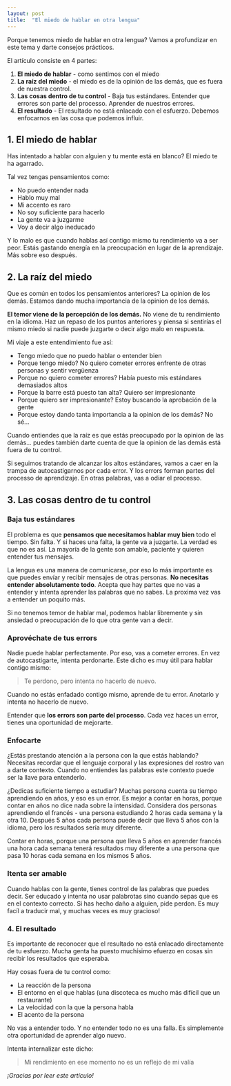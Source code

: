 ```yaml
---
layout: post
title:  "El miedo de hablar en otra lengua"
---
```


Porque tenemos miedo de hablar en otra lengua? Vamos a profundizar en este tema y darte consejos prácticos.

El artículo consiste en 4 partes:
1. **El miedo de hablar** - como sentimos con el miedo
2. **La raíz del miedo** - el miedo es de la opinión de las demás, que es fuera de nuestra control.
3. **Las cosas dentro de tu control** - Baja tus estándares. Entender que errores son parte del processo. Aprender de nuestros errores.
4. **El resultado** - El resultado no está enlacado con el esfuerzo. Debemos enfocarnos en las cosa que podemos influir.

## 1. El miedo de hablar

Has intentado a hablar con alguien y tu mente está en blanco? El miedo te ha agarrado.

Tal vez tengas pensamientos como:

* No puedo entender nada
* Hablo muy mal
* Mi accento es raro
* No soy suficiente para hacerlo
* La gente va a juzgarme
* Voy a decir algo ineducado

Y lo malo es que cuando hablas así contigo mismo tu rendimiento va a ser peor. Estás gastando energía en la preocupación en lugar de la aprendizaje. Más sobre eso después.

## 2. La raíz del miedo

Que es común en todos los pensamientos anteriores? La opinion de los demás.
Estamos dando mucha importancia de la opinion de los demás.

**El temor viene de la percepción de los demás.** No viene de tu rendimiento en la idioma. Haz un repaso de los puntos anteriores y piensa si sentirías el mismo miedo si nadie puede juzgarte o decir algo malo en respuesta.

Mi viaje a este entendimiento fue así:
* Tengo miedo que no puedo hablar o entender bien
* Porque tengo miedo? No quiero cometer errores enfrente de otras personas y sentir vergüenza
* Porque no quiero cometer errores? Había puesto mis estándares demasiados altos
* Porque la barre está puesto tan alta? Quiero ser impresionante
* Porque quiero ser impresionante? Estoy buscando la aprobación de la gente
* Porque estoy dando tanta importancia a la opinion de los demás? No sé...

Cuando entiendes que la raíz es que estás preocupado por la opinion de las demás...
puedes también darte cuenta de que la opinion de las demás está fuera de tu control.

Si seguimos tratando de alcanzar los altos estándares, vamos a caer en la trampa de autocastigarnos por cada error. Y los errors forman partes del processo de aprendizaje. En otras palabras, vas a odiar el processo.

## 3. Las cosas dentro de tu control

### Baja tus estándares

El problema es que **pensamos que necesitamos hablar muy bien** todo el tiempo. Sin falta. Y si haces una falta, la gente va a juzgarte. La verdad es que no es así. La mayoría de la gente son amable, paciente y quieren entender tus mensajes.

La lengua es una manera de comunicarse, por eso lo más importante es que puedes envíar y recibir mensajes de otras personas. **No necesitas entender absolutamente todo**. Acepta que hay partes que no vas a entender y intenta aprender las palabras que no sabes. La proxima vez vas a entender un poquito más.

Si no tenemos temor de hablar mal, podemos hablar libremente y sin ansiedad o preocupación de lo que otra gente van a decir.

### Aprovéchate de tus errors

Nadie puede hablar perfectamente. Por eso, vas a cometer errores. En vez de autocastigarte, intenta perdonarte. Este dicho es muy útil para hablar contigo mismo:

> Te perdono, pero intenta no hacerlo de nuevo.

Cuando no estás enfadado contigo mismo, aprende de tu error. Anotarlo y intenta no hacerlo de nuevo.

Entender que **los errors son parte del processo**. Cada vez haces un error, tienes una oportunidad de mejorarte.

### Enfocarte

¿Estás prestando atención a la persona con la que estás hablando? Necesitas recordar que el lenguaje corporal y las expresiones del rostro van a darte contexto. Cuando no entiendes las palabras este contexto puede ser la llave para entenderlo.

¿Dedicas suficiente tiempo a estudiar? Muchas persona cuenta su tiempo aprendiendo en años, y eso es un error. Es mejor a contar en horas, porque contar en años no dice nada sobre la intensidad. Considera dos personas aprendiendo el francés - una persona estudiando 2 horas cada semana y la otra 10. Después 5 años cada persona puede decir que lleva 5 años con la idioma, pero los resultados sería muy diferente.


Contar en horas, porque una persona que lleva 5 años en aprender francés una hora cada semana tenerá resultados muy diferente a una persona que pasa 10 horas cada semana en los mismos 5 años.

### Itenta ser amable

Cuando hablas con la gente, tienes control de las palabras que puedes decir. Ser educado y intenta no usar palabrotas sino cuando sepas que es en el contexto correcto. Si has hecho daño a alguien, pide perdon. Es muy facíl a traducir mal, y muchas veces es muy gracioso!

### 4. El resultado

Es importante de reconocer que el resultado no está enlacado directamente de tu esfuerzo.
Mucha genta ha puesto muchísimo efuerzo en cosas sin recibir los resultados que esperaba.

Hay cosas fuera de tu control como:
* La reacción de la persona
* El entorno en el que hablas (una discoteca es mucho más difícil que un restaurante)
* La velocidad con la que la persona habla
* El acento de la persona

No vas a entender todo. Y no entender todo no es una falla. Es simplemente otra oportunidad de aprender algo nuevo.

Intenta internalizar este dicho:
> Mi rendimiento en ese momento no es un reflejo de mi valía

*¡Gracias por leer este artículo!*